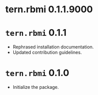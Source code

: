 # tern.rbmi 0.1.1.9000

# `tern.rbmi` 0.1.1
 * Rephrased installation documentation.
 * Updated contribution guidelines.

# `tern.rbmi` 0.1.0

* Initialize the package.
